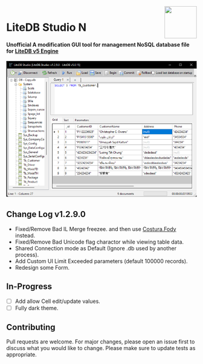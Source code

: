 <img src="https://github.com/KravitzMC/LiteDB.Studio/blob/main/172976723.png" width="85" height="85" align="right">

# LiteDB Studio N

#### Unofficial A modification GUI tool for management NoSQL database file for [LiteDB v5 Engine](https://www.litedb.org)

![](https://github.com/KravitzMC/LiteDB.Studio/blob/main/screenshot.png)

## Change Log v1.2.9.0
- Fixed/Remove Bad IL Merge freezee. and then use [Costura.Fody](https://github.com/Fody/Costura) instead.
- Fixed/Remove Bad Unicode flag charactor while viewing table data.
- Shared Connection mode as Default (Ignore .db used by another process).
- Add Custom UI Limit Exceeded parameters (default 100000 records).
- Redesign some Form.

## In-Progress 
- [ ] Add allow Cell edit/update values.
- [ ] Fully dark theme.

## Contributing
Pull requests are welcome. For major changes, please open an issue first to discuss what you would like to change.
Please make sure to update tests as appropriate.
